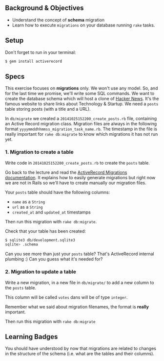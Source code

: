 ## Background & Objectives

- Understand the concept of **schema** migration
- Learn how to execute `migrations` on your database running `rake` tasks.

## Setup

Don't forget to run in your terminal:

```bash
$ gem install activerecord
```

## Specs

This exercise focuses on **migrations** only. We won't use any model.
So, and for the last time we promise, we'll write some SQL commands.
We want to create the database schema which will host a clone of [Hacker News](https://news.ycombinator.com).
It's the famous website to share links about Technology & Startup.
We need a `posts` table storing posts (with a title and a URL).

In `db/migrate` we created a `20141025152200_create_posts.rb` file, containing an Active Record migration class. Migration files are always in the following format `yyyymmddhhmmss_migration_task_name.rb`. The timestamp in the file is really important for `rake db:migrate` to know which migrations
it has not run yet.

### 1. Migration to create a table

Write code in `20141025152200_create_posts.rb` to create the `posts` table.

Go back to the lecture and read the [ActiveRecord Migrations documentation](http://api.rubyonrails.org/classes/ActiveRecord/Migration.html). It explains how to easily generate migrations but right now we are not in Rails so we'll have to create manually our migration files.

Your `posts` table should have the following columns:

- `name` as a `String`
- `url` as a `String`
- `created_at` and `updated_at` timestamps

Then run this migration with `rake db:migrate`.

Check that your table has been created:

```bash
$ sqlite3 db/development.sqlite3
sqlite> .schema
```

Can you see more than just your `posts` table? That's ActiveRecord internal plumbing :)
Can you guess what it's needed for?

### 2. Migration to update a table

Write a new migration, in a new file in `db/migrate/` to add a new column to the `posts` table.

This column will be called `votes` dans will be of type `integer`.

Remember what we said about migration filenames, the format is **really** important.

Then run this migration with `rake db:migrate`

## Learning Badges

You should have understood by now that migrations are related to changes in the structure of the schema
(i.e. what are the tables and their columns).
